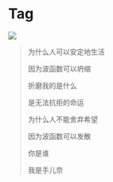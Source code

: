 # Tag

![](https://bucket-1255905387.cos.ap-shanghai.myqcloud.com/2020-02-14-21-30-30_r72.png)

> 为什么人可以安定地生活
>
> 因为波函数可以坍缩
>
> 折磨我的是什么
>
> 是无法抗拒的命运
>
> 为什么人不能舍弃希望
>
> 因为波函数可以发散
>
> 你是谁
>
> 我是手儿奈